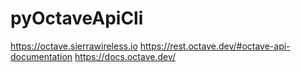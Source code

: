 # pyOctaveApiCli

https://octave.sierrawireless.io
https://rest.octave.dev/#octave-api-documentation
https://docs.octave.dev/
